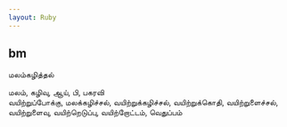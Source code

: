```yaml
---
layout: Ruby
---
```

## bm  
மலம்கழித்தல்  
  
மலம், கழிவு, ஆய், பி, பகரவி  
வயிற்றுப்போக்கு, மலக்கழிச்சல், வயிற்றுக்கழிச்சல், வயிற்றுக்கொதி, வயிற்றுளைச்சல், வயிற்றுளைவு, வயிற்றெடுப்பு, வயிற்றோட்டம், வெதுப்பம்